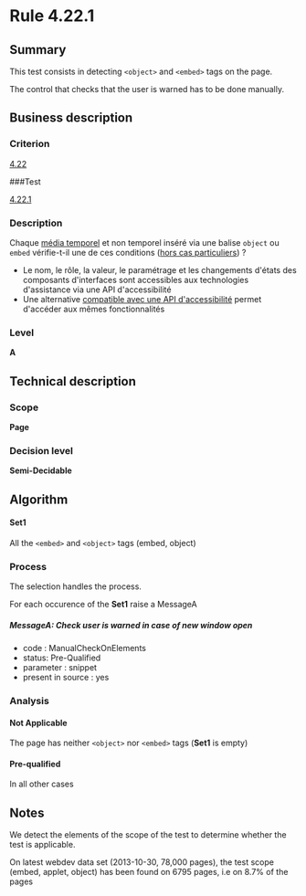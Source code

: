 # Rule 4.22.1

## Summary

This test consists in detecting `<object>` and `<embed>` tags on the page.

The control that checks that the user is warned has to be done manually.

## Business description

### Criterion

[4.22](http://references.modernisation.gouv.fr/sites/default/files/RGAA3_RC2-1/referentiel_technique.htm#crit-4-22)

###Test

[4.22.1](http://references.modernisation.gouv.fr/sites/default/files/RGAA3_RC2-1/referentiel_technique.htm#test-4-22-1)

### Description

Chaque <a href="http://references.modernisation.gouv.fr/sites/default/files/RGAA3_RC2-1/glossaire.htm#mMediaTemp">m&eacute;dia temporel</a> et non temporel ins&eacute;r&eacute; via une balise `object` ou `embed` v&eacute;rifie-t-il une de ces conditions (<a href="http://references.modernisation.gouv.fr/sites/default/files/RGAA3_RC2-1/cas_particulier.htm#cpCrit4-22" title="Cas particuliers pour le crit&egrave;re 4.22">hors cas particuliers</a>) ? 
 
 *  Le nom, le r&ocirc;le, la valeur, le param&eacute;trage et les changements d'&eacute;tats des composants d'interfaces sont accessibles aux technologies d'assistance via une API d'accessibilit&eacute; 
 *  Une alternative <a href="http://references.modernisation.gouv.fr/sites/default/files/RGAA3_RC2-1/glossaire.htm#mCompAccess">compatible avec une API d'accessibilit&eacute;</a> permet d'acc&eacute;der aux m&ecirc;mes fonctionnalit&eacute;s 


### Level

**A**

## Technical description

### Scope

**Page**

### Decision level

**Semi-Decidable**

## Algorithm

#### Set1

All the `<embed>` and `<object>` tags (embed, object)

### Process

The selection handles the process.

For each occurence of the **Set1** raise a MessageA

##### MessageA: Check user is warned in case of new window open

-   code : ManualCheckOnElements
-   status: Pre-Qualified
-   parameter : snippet
-   present in source : yes

### Analysis

#### Not Applicable

The page has neither `<object>` nor `<embed>` tags (**Set1** is empty)

#### Pre-qualified

In all other cases

## Notes

We detect the elements of the scope of the test to determine whether the
test is applicable.

On latest webdev data set (2013-10-30, 78,000 pages), the test scope
(embed, applet, object) has been found on 6795 pages, i.e on 8.7% of the
pages
